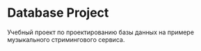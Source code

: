 # Database Project

Учебный проект по проектированию базы данных на примере музыкального стримингового сервиса.
